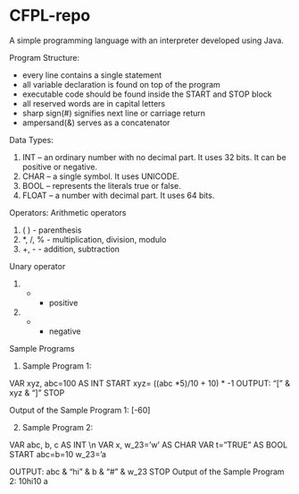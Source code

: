 # CFPL-repo
A simple programming language with an interpreter developed using Java.

Program Structure:
- every line contains a single statement
- all variable declaration is found on top of the program
- executable code should be found inside the START and STOP block
- all reserved words are in capital letters
- sharp sign(#) signifies next line or carriage return
- ampersand(&) serves as a concatenator

Data Types:
1. INT – an ordinary number with no decimal part. It uses 32 bits. It can be positive or negative.
2. CHAR – a single symbol. It uses UNICODE.
3. BOOL – represents the literals true or false.
4. FLOAT – a number with decimal part. It uses 64 bits.

Operators:
Arithmetic operators
1. ( ) - parenthesis
2. *, /, % - multiplication, division, modulo
3. +, - - addition, subtraction

Unary operator
1. + - positive
2. - - negative

Sample Programs
1. Sample Program 1:

VAR xyz, abc=100 AS INT
START
xyz= ((abc *5)/10 + 10) * -1
OUTPUT: “[” & xyz & “]”
STOP

Output of the Sample Program 1:
[-60]

2. Sample Program 2:

VAR abc, b, c AS INT \n
VAR x, w_23=’w’ AS CHAR
VAR t=”TRUE” AS BOOL
START
abc=b=10
w_23=’a

OUTPUT: abc & “hi” & b & “#” & w_23
STOP
Output of the Sample Program 2:
10hi10
a

